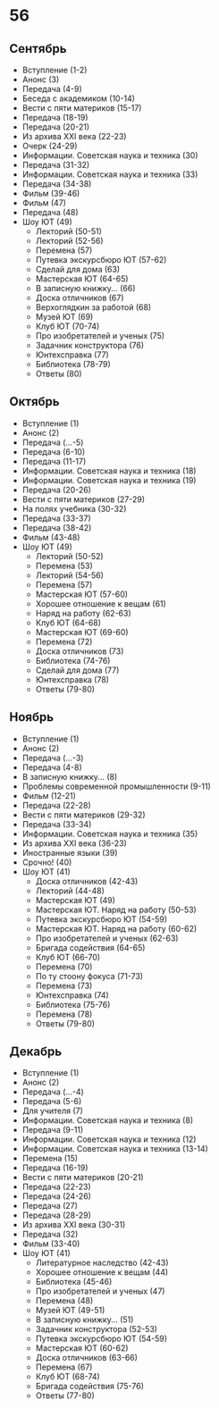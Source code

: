 # 56

## Сентябрь

* Вступление (1-2)
* Анонс (3)
* Передача (4-9)
* Беседа с академиком (10-14)
* Вести с пяти материков (15-17)
* Передача (18-19)
* Передача (20-21)
* Из архива XXI века (22-23)
* Очерк (24-29)
* Информации. Советская наука и техника (30)
* Передача (31-32)
* Информации. Советская наука и техника (33)
* Передача (34-38)
* Фильм (39-46)
* Фильм (47)
* Передача (48)
* Шоу ЮТ (49)
  * Лекторий (50-51)
  * Лекторий (52-56)
  * Перемена (57)
  * Путевка экскурсбюро ЮТ (57-62)
  * Сделай для дома (63)
  * Мастерская ЮТ (64-65)
  * В записную книжку... (66)
  * Доска отличников (67)
  * Верхоглядкин за работой (68)
  * Музей ЮТ (69)
  * Клуб ЮТ (70-74)
  * Про изобретателей и ученых (75)
  * Задачник конструктора (76)
  * Юнтехсправка (77)
  * Библиотека (78-79)
  * Ответы (80)

## Октябрь

* Вступление (1)
* Анонс (2)
* Передача (...-5)
* Передача (6-10)
* Передача (11-17)
* Информации. Советская наука и техника (18)
* Информации. Советская наука и техника (19)
* Передача (20-26)
* Вести с пяти материков (27-29)
* На полях учебника (30-32)
* Передача (33-37)
* Передача (38-42)
* Фильм (43-48)
* Шоу ЮТ (49)
  * Лекторий (50-52)
  * Перемена (53)
  * Лекторий (54-56)
  * Перемена (57)
  * Мастерская ЮТ (57-60)
  * Хорошее отношение к вещам (61)
  * Наряд на работу (62-63)
  * Клуб ЮТ (64-68)
  * Мастерская ЮТ (69-60)
  * Перемена (72)
  * Доска отличников (73)
  * Библиотека (74-76)
  * Сделай для дома (77)
  * Юнтехсправка (78)
  * Ответы (79-80)

## Ноябрь

* Вступление (1)
* Анонс (2)
* Передача (...-3)
* Передача (4-8)
* В записную книжку... (8)
* Проблемы современной промышленности (9-11)
* Фильм (12-21)
* Передача (22-28)
* Вести с пяти материков (29-32)
* Передача (33-34)
* Информации. Советская наука и техника (35)
* Из архива XXI века (36-23)
* Иностранные языки (39)
* Срочно! (40)
* Шоу ЮТ (41)
  * Доска отличников (42-43)
  * Лекторий (44-48)
  * Мастерская ЮТ (49)
  * Мастерская ЮТ. Наряд на работу (50-53)
  * Путевка экскурсбюро ЮТ (54-59)
  * Мастерская ЮТ. Наряд на работу (60-62)
  * Про изобретателей и ученых (62-63)
  * Бригада содействия (64-65)
  * Клуб ЮТ (66-70)
  * Перемена (70)
  * По ту стоону фокуса (71-73)
  * Перемена (73)
  * Юнтехсправка (74)
  * Библиотека (75-76)
  * Перемена (78)
  * Ответы (79-80)

## Декабрь

* Вступление (1)
* Анонс (2)
* Передача (...-4)
* Передача (5-6)
* Для учителя (7)
* Информации. Советская наука и техника (8)
* Передача (9-11)
* Информации. Советская наука и техника (12)
* Информации. Советская наука и техника (13-14)
* Перемена (15)
* Передача (16-19)
* Вести с пяти материков (20-21)
* Передача (22-23)
* Передача (24-26)
* Передача (27)
* Передача (28-29)
* Из архива XXI века (30-31)
* Передача (32)
* Фильм (33-40)
* Шоу ЮТ (41)
  * Литературное наследство (42-43)
  * Хорошее отношение к вещам (44)
  * Библиотека (45-46)
  * Про изобретателей и ученых (47)
  * Перемена (48)
  * Музей ЮТ (49-51)
  * В записную книжку... (51)
  * Задачник конструктора (52-53)
  * Путевка экскурсбюро ЮТ (54-59)
  * Мастерская ЮТ (60-62)
  * Доска отличников (63-66)
  * Перемена (67)
  * Клуб ЮТ (68-74)
  * Бригада содействия (75-76)
  * Ответы (77-80)
